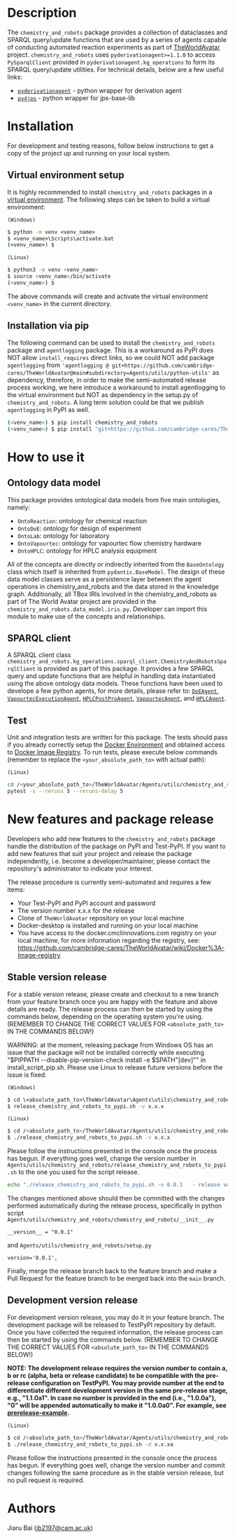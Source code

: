 # Description #

The `chemistry_and_robots` package provides a collection of dataclasses and SPARQL query/update functions that are used by a series of agents capable of conducting automated reaction experiments as part of [TheWorldAvatar](https://github.com/cambridge-cares/TheWorldAvatar) project. `chemistry_and_robots` uses `pyderivationagent>=1.1.0` to access `PySparqlClient` provided in `pyderivationagent.kg_operations` to form its SPARQL query/update utilities. For technical details, below are a few useful links:
- [`pyderivationagent`](https://github.com/cambridge-cares/TheWorldAvatar/tree/main/JPS_BASE_LIB/python_derivation_agent) - python wrapper for derivation agent
- [`py4jps`](https://github.com/cambridge-cares/TheWorldAvatar/tree/main/JPS_BASE_LIB/python_wrapper) - python wrapper for jps-base-lib

# Installation #
For development and testing reasons, follow below instructions to get a copy of the project up and running on your local system.

## Virtual environment setup

It is highly recommended to install `chemistry_and_robots` packages in a [virtual environment](https://docs.python.org/3/tutorial/venv.html). The following steps can be taken to build a virtual environment:

`(Windows)`

```cmd
$ python -m venv <venv_name>
$ <venv_name>\Scripts\activate.bat
(<venv_name>) $
```

`(Linux)`
```sh
$ python3 -m venv <venv_name>
$ source <venv_name>/bin/activate
(<venv_name>) $
```

The above commands will create and activate the virtual environment `<venv_name>` in the current directory.

## Installation via pip

The following command can be used to install the `chemistry_and_robots` package and `agentlogging` package. This is a workaround as PyPI does NOT allow `install_requires` direct links, so we could NOT add package `agentlogging` from `'agentlogging @ git+https://github.com/cambridge-cares/TheWorldAvatar@main#subdirectory=Agents/utils/python-utils'` as dependency, therefore, in order to make the semi-automated release process working, we here introduce a workaround to install agentlogging to the virtual environment but NOT as dependency in the setup.py of `chemistry_and_robots`. A long term solution could be that we publish `agentlogging` in PyPI as well.

```sh
(<venv_name>) $ pip install chemistry_and_robots
(<venv_name>) $ pip install "git+https://github.com/cambridge-cares/TheWorldAvatar@main#subdirectory=Agents/utils/python-utils"
```

# How to use it #

## Ontology data model
This package provides ontological data models from five main ontologies, namely:

 - `OntoReaction`: ontology for chemical reaction
 - `OntoDoE`: ontology for design of experiment
 - `OntoLab`: ontology for laboratory
 - `OntoVapourtec`: ontology for vapourtec flow chemistry hardware
 - `OntoHPLC`: ontology for HPLC analysis equipment

All of the concepts are directly or indirectly inherited from the `BaseOntology` class which itself is inherited from `pydantic.BaseModel`. The design of these data model classes serve as a persistence layer between the agent operations in chemistry_and_robots and the data stored in the knowledge graph. Additionally, all TBox IRIs involved in the chemistry_and_robots as part of The World Avatar project are provided in the `chemistry_and_robots.data_model.iris.py`. Developer can import this module to make use of the concepts and relationships.

## SPARQL client
A SPARQL client class `chemistry_and_robots.kg_operations.sparql_client.ChemistryAndRobotsSparqlClient` is provided as part of this package. It provides a few SPARQL query and update functions that are helpful in handling data instantiated using the above ontology data models. These functions have been used to develope a few python agents, for more details, please refer to: [`DoEAgent`](https://github.com/cambridge-cares/TheWorldAvatar/tree/main/Agents/DoEAgent), [`VapourtecExecutionAgent`](https://github.com/cambridge-cares/TheWorldAvatar/tree/main/Agents/VapourtecExecutionAgent), [`HPLCPostProAgent`](https://github.com/cambridge-cares/TheWorldAvatar/tree/main/Agents/HPLCPostProAgent), [`VapourtecAgent`](https://github.com/cambridge-cares/TheWorldAvatar/tree/main/Agents/VapourtecAgent), and [`HPLCAgent`](https://github.com/cambridge-cares/TheWorldAvatar/tree/main/Agents/HPLCAgent).

## Test
Unit and integration tests are written for this package. The tests should pass if you already correctly setup the [Docker Environment](https://github.com/cambridge-cares/TheWorldAvatar/wiki/Docker%3A-Environment) and obtained access to [Docker Image Registry](https://github.com/cambridge-cares/TheWorldAvatar/wiki/Docker%3A-Image-registry). To run tests, please execute below commands (remember to replace the `<your_absolute_path_to>` with actual path):

`(Linux)`
```sh
cd /<your_absolute_path_to>/TheWorldAvatar/Agents/utils/chemistry_and_robots
pytest -s --reruns 5 --reruns-delay 5
```

# New features and package release #

Developers who add new features to the `chemistry_and_robots` package handle the distribution of the package on PyPI and Test-PyPI. If you want to add new features that suit your project and release the package independently, i.e. become a developer/maintainer, please contact the repository's administrator to indicate your interest.

The release procedure is currently semi-automated and requires a few items:

- Your Test-PyPI and PyPI account and password
- The version number x.x.x for the release
- Clone of `TheWorldAvatar` repository on your local machine
- Docker-desktop is installed and running on your local machine
- You have access to the docker.cmclinnovations.com registry on your local machine, for more information regarding the registry, see: https://github.com/cambridge-cares/TheWorldAvatar/wiki/Docker%3A-Image-registry

## Stable version release
For a stable version release, please create and checkout to a new branch from your feature branch once you are happy with the feature and above details are ready. The release process can then be started by using the commands below, depending on the operating system you're using. (REMEMBER TO CHANGE THE CORRECT VALUES FOR `<absolute_path_to>` IN THE COMMANDS BELOW!)

WARNING: at the moment, releasing package from Windows OS has an issue that the package will not be installed correctly while executing "$PIPPATH --disable-pip-version-check install -e $SPATH"[dev]"" in install_script_pip.sh. Please use Linux to release future versions before the issue is fixed.

`(Windows)`

```cmd
$ cd \<absolute_path_to>\TheWorldAvatar\Agents\utils\chemistry_and_robots
$ release_chemistry_and_robots_to_pypi.sh -v x.x.x
```

`(Linux)`
```sh
$ cd /<absolute_path_to>/TheWorldAvatar/Agents/utils/chemistry_and_robots
$ ./release_chemistry_and_robots_to_pypi.sh -v x.x.x
```

Please follow the instructions presented in the console once the process has begun. If everything goes well, change the version number in `Agents/utils/chemistry_and_robots/release_chemistry_and_robots_to_pypi.sh` to the one you used for the script release.
```sh
echo "./release_chemistry_and_robots_to_pypi.sh -v 0.0.1   - release version 0.0.1"
```

The changes mentioned above should then be committed with the changes performed automatically during the release process, specifically in python script `Agents/utils/chemistry_and_robots/chemistry_and_robots/__init__.py`
```
__version__ = "0.0.1"
```

and `Agents/utils/chemistry_and_robots/setup.py`
```
version='0.0.1',
```

Finally, merge the release branch back to the feature branch and make a Pull Request for the feature branch to be merged back into the `main` branch.

## Development version release
For development version release, you may do it in your feature branch. The development package will be released to TestPyPI repository by default. Once you have collected the required information, the release process can then be started by using the commands below. (REMEMBER TO CHANGE THE CORRECT VALUES FOR `<absolute_path_to>` IN THE COMMANDS BELOW!)

**NOTE: The development release requires the version number to contain a, b or rc (alpha, beta or release candidate) to be compatible with the pre-release configuration on TestPyPI. You may provide number at the end to differentiate different development version in the same pre-release stage, e.g., "1.1.0a1". In case no number is provided in the end (i.e., "1.0.0a"), "0" will be appended automatically to make it "1.0.0a0". For example, see [prerelease-example](https://pypi.org/project/prerelease-example/#history).**

`(Linux)`
```sh
$ cd /<absolute_path_to>/TheWorldAvatar/Agents/utils/chemistry_and_robots
$ ./release_chemistry_and_robots_to_pypi.sh -d x.x.xa
```

Please follow the instructions presented in the console once the process has begun. If everything goes well, change the version number and commit changes following the same procedure as in the stable version release, but no pull request is required.

# Authors #

Jiaru Bai (jb2197@cam.ac.uk)
